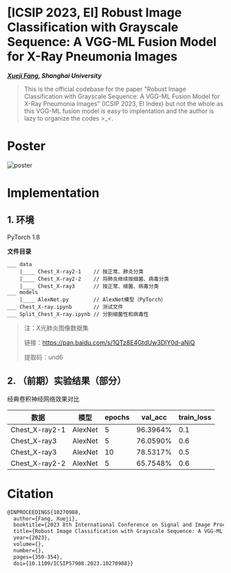 # [ICSIP 2023, EI] Robust Image Classification with Grayscale Sequence: A VGG-ML Fusion Model for X-Ray Pneumonia Images

***[Xueji Fang](https://xuejifang.github.io), Shanghai University***


> This is the official codebase for the paper "Robust Image Classification with Grayscale Sequence: A VGG-ML Fusion Model for X-Ray Pneumonia Images" (ICSIP 2023, EI Index) but not the whole as this VGG-ML fusion model is easy to implentation and the author is lazy to organize the codes >_<.

# Poster
![poster](./poster/poster.png)

# Implementation
## 1. 环境

PyTorch 1.8

**文件目录**

```
___ data
	|____ Chest_X-ray2-1	// 按正常、肺炎分类
	|____ Chest_X-ray2-2	// 将肺炎继续按细菌、病毒分类
	|____ Chest_X-ray3		// 按正常、细菌、病毒分类
___ models
	|____ AlexNet.py		// AlexNet模型（PyTorch）
___ Chest_X-ray.ipynb		// 测试文件
___ Split_Chest_X-ray.ipynb	// 分割细菌性和病毒性
```

> 注：X光肺炎图像数据集
>
> 链接：https://pan.baidu.com/s/1QTz8E4GtdUw3DlY0d-aNiQ 
>
> 提取码：und6 



## 2. （前期）实验结果（部分）

经典卷积神经网络效果对比

| 数据           | 模型    | epochs | val_acc  | train_loss |
| -------------- | ------- | ------ | -------- | ---------- |
| Chest_X-ray2-1 | AlexNet | 5      | 96.3964% | 0.1        |
| Chest_X-ray3   | AlexNet | 5      | 76.0590% | 0.6        |
| Chest_X-ray3   | AlexNet | 10     | 78.5317% | 0.5        |
| Chest_X-ray2-2 | AlexNet | 5      | 65.7548% | 0.6        |


# Citation
```latex
@INPROCEEDINGS{10270988,
  author={Fang, Xueji},
  booktitle={2023 8th International Conference on Signal and Image Processing (ICSIP)}, 
  title={Robust Image Classification with Grayscale Sequence: A VGG-ML Fusion Model for X-Ray Pneumonia Images}, 
  year={2023},
  volume={},
  number={},
  pages={350-354},
  doi={10.1109/ICSIP57908.2023.10270988}}
```